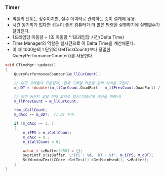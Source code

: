 ### Timer

- 픽셀의 단위는 정수이지만, 실수 데이터로 관리하는 것이 설계에 유용.
- 시간 동기화가 없다면 성능이 좋은 컴퓨터가 더 많은 명령을 실행하기에 실행횟수가 달라진다.
- 1프레임당 이동량 = 1초 이동량 \* 1프레임당 시간(Delta Time)
- Time Manager의 역할은 실시간으로 이 Delta Time을 계산해준다.
- 이 때 1000분의 1 단위의 GetTickCount()보다 정밀한 QueryPerformanceCounter()를 사용한다.

```cpp
void CTimeMgr::update()
{
	QueryPerformanceCounter(&m_llCurCount);

	// 이전 프레임의 카운팅과, 현재 프레임 카운팅 값의 차이를 구한다.
	m_dDT = (double)(m_llCurCount.QuadPart - m_llPrevCount.QuadPart) / (double)m_llFrequency.QuadPart;

	// 이전 카운트 값을 현재 값으로 갱신(다음번에 계산을 위해서)
	m_llPrevCount = m_llCurCount;

	++m_iCallCount;
	m_dAcc += m_dDT;  // DT 누적

	if (m_dAcc >= 1. )
	{
		m_iFPS = m_iCallCount;
		m_dAcc = 0.;
		m_iCallCount = 0;

		wchar_t szBuffer[255] = {};
		swprintf_s(szBuffer, L"FPS : %d,  DT : %f", m_iFPS, m_dDT);
		SetWindowText(CCore::GetInst()->GetMainHwnd(), szBuffer);
	}
}
```